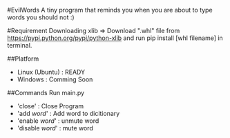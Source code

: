 #EvilWords
A tiny program that reminds you when you are about to type words you should not :)

#Requirement
Downloading xlib => Download ".whl" file from https://pypi.python.org/pypi/python-xlib and run pip install [whl filename] in terminal.

##Platform
- Linux (Ubuntu)    : READY
- Windows           : Comming Soon

##Commands
Run main.py
- 'close'           : Close Program
- 'add _word_'     : Add word to dicitionary
- 'enable _word_'   : unmute word
- 'disable _word_'  : mute word
